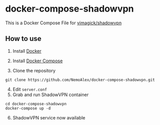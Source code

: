 # docker-compose-shadowvpn

This is a Docker Compose File for [vimagick/shadowvpn](https://hub.docker.com/r/vimagick/shadowvpn/)

## How to use

1. Install [Docker](https://docs.docker.com/linux/step_one/)

2. Install [Docker Compose](https://docs.docker.com/compose/install/)

3. Clone the repository

  ```
  git clone https://github.com/NemoAlex/docker-compose-shadowvpn.git
  ```
4. Edit `server.conf`
5. Grab and run ShadowVPN container

  ```
  cd docker-compose-shadowvpn
  docker-compose up -d
  ```

6. ShadowVPN service now available
